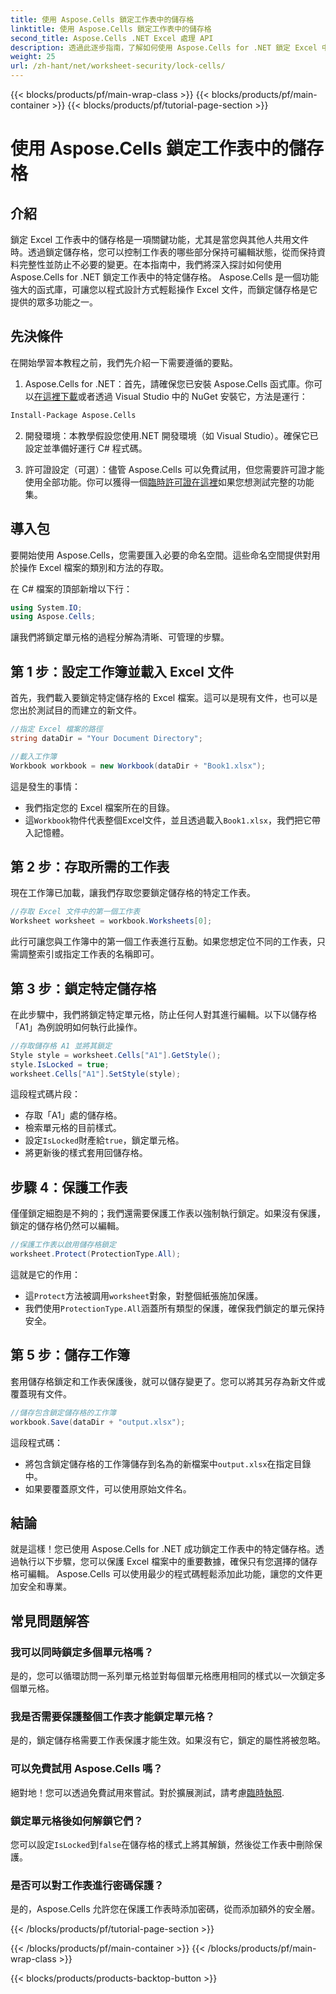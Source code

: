 ```yaml
---
title: 使用 Aspose.Cells 鎖定工作表中的儲存格
linktitle: 使用 Aspose.Cells 鎖定工作表中的儲存格
second_title: Aspose.Cells .NET Excel 處理 API
description: 透過此逐步指南，了解如何使用 Aspose.Cells for .NET 鎖定 Excel 中的儲存格。透過詳細的程式碼範例和簡單的說明來保護您的資料。
weight: 25
url: /zh-hant/net/worksheet-security/lock-cells/
---
```


{{< blocks/products/pf/main-wrap-class >}}
{{< blocks/products/pf/main-container >}}
{{< blocks/products/pf/tutorial-page-section >}}

# 使用 Aspose.Cells 鎖定工作表中的儲存格

## 介紹
鎖定 Excel 工作表中的儲存格是一項關鍵功能，尤其是當您與其他人共用文件時。透過鎖定儲存格，您可以控制工作表的哪些部分保持可編輯狀態，從而保持資料完整性並防止不必要的變更。在本指南中，我們將深入探討如何使用 Aspose.Cells for .NET 鎖定工作表中的特定儲存格。 Aspose.Cells 是一個功能強大的函式庫，可讓您以程式設計方式輕鬆操作 Excel 文件，而鎖定儲存格是它提供的眾多功能之一。

## 先決條件

在開始學習本教程之前，我們先介紹一下需要遵循的要點。

1.  Aspose.Cells for .NET：首先，請確保您已安裝 Aspose.Cells 函式庫。你可以[在這裡下載](https://releases.aspose.com/cells/net/)或者透過 Visual Studio 中的 NuGet 安裝它，方法是運行：

```bash
Install-Package Aspose.Cells
```

2. 開發環境：本教學假設您使用.NET 開發環境（如 Visual Studio）。確保它已設定並準備好運行 C# 程式碼。

3. 許可證設定（可選）：儘管 Aspose.Cells 可以免費試用，但您需要許可證才能使用全部功能。你可以獲得一個[臨時許可證在這裡](https://purchase.aspose.com/temporary-license/)如果您想測試完整的功能集。


## 導入包

要開始使用 Aspose.Cells，您需要匯入必要的命名空間。這些命名空間提供對用於操作 Excel 檔案的類別和方法的存取。

在 C# 檔案的頂部新增以下行：

```csharp
using System.IO;
using Aspose.Cells;
```

讓我們將鎖定單元格的過程分解為清晰、可管理的步驟。

## 第 1 步：設定工作簿並載入 Excel 文件

首先，我們載入要鎖定特定儲存格的 Excel 檔案。這可以是現有文件，也可以是您出於測試目的而建立的新文件。

```csharp
//指定 Excel 檔案的路徑
string dataDir = "Your Document Directory";

//載入工作簿
Workbook workbook = new Workbook(dataDir + "Book1.xlsx");
```

這是發生的事情：
- 我們指定您的 Excel 檔案所在的目錄。
- 這`Workbook`物件代表整個Excel文件，並且透過載入`Book1.xlsx`，我們把它帶入記憶體。

## 第 2 步：存取所需的工作表

現在工作簿已加載，讓我們存取您要鎖定儲存格的特定工作表。

```csharp
//存取 Excel 文件中的第一個工作表
Worksheet worksheet = workbook.Worksheets[0];
```

此行可讓您與工作簿中的第一個工作表進行互動。如果您想定位不同的工作表，只需調整索引或指定工作表的名稱即可。

## 第 3 步：鎖定特定儲存格

在此步驟中，我們將鎖定特定單元格，防止任何人對其進行編輯。以下以儲存格「A1」為例說明如何執行此操作。

```csharp
//存取儲存格 A1 並將其鎖定
Style style = worksheet.Cells["A1"].GetStyle();
style.IsLocked = true;
worksheet.Cells["A1"].SetStyle(style);
```

這段程式碼片段：
- 存取「A1」處的儲存格。
- 檢索單元格的目前樣式。
- 設定`IsLocked`財產給`true`，鎖定單元格。
- 將更新後的樣式套用回儲存格。

## 步驟 4：保護工作表

僅僅鎖定細胞是不夠的；我們還需要保護工作表以強制執行鎖定。如果沒有保護，鎖定的儲存格仍然可以編輯。

```csharp
//保護工作表以啟用儲存格鎖定
worksheet.Protect(ProtectionType.All);
```

這就是它的作用：
- 這`Protect`方法被調用`worksheet`對象，對整個紙張施加保護。
- 我們使用`ProtectionType.All`涵蓋所有類型的保護，確保我們鎖定的單元保持安全。

## 第 5 步：儲存工作簿

套用儲存格鎖定和工作表保護後，就可以儲存變更了。您可以將其另存為新文件或覆蓋現有文件。

```csharp
//儲存包含鎖定儲存格的工作簿
workbook.Save(dataDir + "output.xlsx");
```

這段程式碼：
- 將包含鎖定儲存格的工作簿儲存到名為的新檔案中`output.xlsx`在指定目錄中。
- 如果要覆蓋原文件，可以使用原始文件名。


## 結論

就是這樣！您已使用 Aspose.Cells for .NET 成功鎖定工作表中的特定儲存格。透過執行以下步驟，您可以保護 Excel 檔案中的重要數據，確保只有您選擇的儲存格可編輯。 Aspose.Cells 可以使用最少的程式碼輕鬆添加此功能，讓您的文件更加安全和專業。


## 常見問題解答

### 我可以同時鎖定多個單元格嗎？
是的，您可以循環訪問一系列單元格並對每個單元格應用相同的樣式以一次鎖定多個單元格。

### 我是否需要保護整個工作表才能鎖定單元格？
是的，鎖定儲存格需要工作表保護才能生效。如果沒有它，鎖定的屬性將被忽略。

### 可以免費試用 Aspose.Cells 嗎？
絕對地！您可以透過免費試用來嘗試。對於擴展測試，請考慮[臨時執照](https://purchase.aspose.com/temporary-license/).

### 鎖定單元格後如何解鎖它們？
您可以設定`IsLocked`到`false`在儲存格的樣式上將其解鎖，然後從工作表中刪除保護。

### 是否可以對工作表進行密碼保護？
是的，Aspose.Cells 允許您在保護工作表時添加密碼，從而添加額外的安全層。

{{< /blocks/products/pf/tutorial-page-section >}}

{{< /blocks/products/pf/main-container >}}
{{< /blocks/products/pf/main-wrap-class >}}

{{< blocks/products/products-backtop-button >}}
